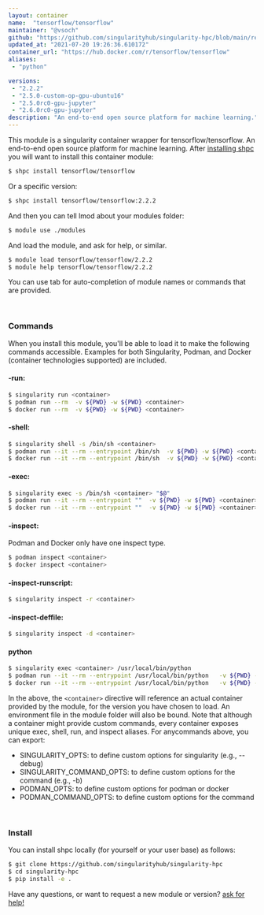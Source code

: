 ```yaml
---
layout: container
name:  "tensorflow/tensorflow"
maintainer: "@vsoch"
github: "https://github.com/singularityhub/singularity-hpc/blob/main/registry/tensorflow/tensorflow/container.yaml"
updated_at: "2021-07-20 19:26:36.610172"
container_url: "https://hub.docker.com/r/tensorflow/tensorflow"
aliases:
 - "python"

versions:
 - "2.2.2"
 - "2.5.0-custom-op-gpu-ubuntu16"
 - "2.5.0rc0-gpu-jupyter"
 - "2.6.0rc0-gpu-jupyter"
description: "An end-to-end open source platform for machine learning."
---
```


This module is a singularity container wrapper for tensorflow/tensorflow.
An end-to-end open source platform for machine learning.
After [installing shpc](#install) you will want to install this container module:

```bash
$ shpc install tensorflow/tensorflow
```

Or a specific version:

```bash
$ shpc install tensorflow/tensorflow:2.2.2
```

And then you can tell lmod about your modules folder:

```bash
$ module use ./modules
```

And load the module, and ask for help, or similar.

```bash
$ module load tensorflow/tensorflow/2.2.2
$ module help tensorflow/tensorflow/2.2.2
```

You can use tab for auto-completion of module names or commands that are provided.

<br>

### Commands

When you install this module, you'll be able to load it to make the following commands accessible.
Examples for both Singularity, Podman, and Docker (container technologies supported) are included.

#### -run:

```bash
$ singularity run <container>
$ podman run --rm  -v ${PWD} -w ${PWD} <container>
$ docker run --rm  -v ${PWD} -w ${PWD} <container>
```

#### -shell:

```bash
$ singularity shell -s /bin/sh <container>
$ podman run --it --rm --entrypoint /bin/sh  -v ${PWD} -w ${PWD} <container>
$ docker run --it --rm --entrypoint /bin/sh  -v ${PWD} -w ${PWD} <container>
```

#### -exec:

```bash
$ singularity exec -s /bin/sh <container> "$@"
$ podman run --it --rm --entrypoint ""  -v ${PWD} -w ${PWD} <container> "$@"
$ docker run --it --rm --entrypoint ""  -v ${PWD} -w ${PWD} <container> "$@"
```

#### -inspect:

Podman and Docker only have one inspect type.

```bash
$ podman inspect <container>
$ docker inspect <container>
```

#### -inspect-runscript:

```bash
$ singularity inspect -r <container>
```

#### -inspect-deffile:

```bash
$ singularity inspect -d <container>
```


#### python
       
```bash
$ singularity exec <container> /usr/local/bin/python
$ podman run --it --rm --entrypoint /usr/local/bin/python   -v ${PWD} -w ${PWD} <container> -c " $@"
$ docker run --it --rm --entrypoint /usr/local/bin/python   -v ${PWD} -w ${PWD} <container> -c " $@"
```



In the above, the `<container>` directive will reference an actual container provided
by the module, for the version you have chosen to load. An environment file in the
module folder will also be bound. Note that although a container
might provide custom commands, every container exposes unique exec, shell, run, and
inspect aliases. For anycommands above, you can export:

 - SINGULARITY_OPTS: to define custom options for singularity (e.g., --debug)
 - SINGULARITY_COMMAND_OPTS: to define custom options for the command (e.g., -b)
 - PODMAN_OPTS: to define custom options for podman or docker
 - PODMAN_COMMAND_OPTS: to define custom options for the command

<br>
  
### Install

You can install shpc locally (for yourself or your user base) as follows:

```bash
$ git clone https://github.com/singularityhub/singularity-hpc
$ cd singularity-hpc
$ pip install -e .
```

Have any questions, or want to request a new module or version? [ask for help!](https://github.com/singularityhub/singularity-hpc/issues)